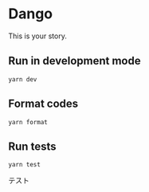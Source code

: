 # Dango

This is your story.

## Run in development mode

```
yarn dev
```

## Format codes

```
yarn format
```

## Run tests

```
yarn test
```

テスト
